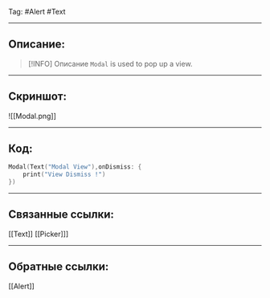 Tag: #Alert #Text 

---
## Описание:
> [!INFO] Описание
> `Modal` is used to pop up a view.

---
## Скриншот:
![[Modal.png]]

---
## Код:

``` swift
Modal(Text("Modal View"),onDismiss: {
    print("View Dismiss !")
})

```

---
## Связанные ссылки:
[[Text]]
[[Picker]]]

---
## Обратные ссылки:
[[Alert]]
